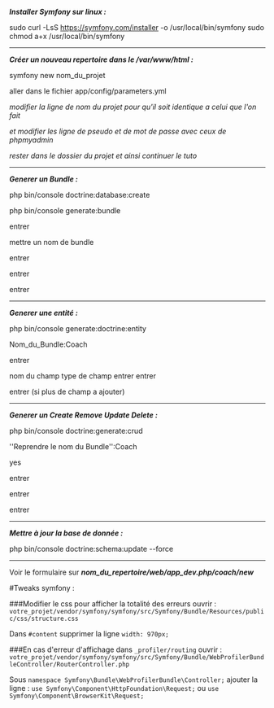 **_Installer Symfony sur linux :_**

sudo curl -LsS https://symfony.com/installer -o /usr/local/bin/symfony
sudo chmod a+x /usr/local/bin/symfony

---

**_Créer un nouveau repertoire dans le /var/www/html :_**

symfony new nom_du_projet

aller dans le fichier app/config/parameters.yml

_modifier la ligne de nom du projet pour qu'il soit identique a celui que l'on fait_

_et modifier les ligne de pseudo et de mot de passe avec ceux de phpmyadmin_

_rester dans le dossier du projet et ainsi continuer le tuto_

---

**_Generer un Bundle :_**

php bin/console doctrine:database:create

php bin/console generate:bundle

entrer

mettre un nom de bundle

entrer

entrer

entrer

---

**_Generer une entité :_**

php bin/console generate:doctrine:entity

Nom_du_Bundle:Coach

entrer

nom du champ
type de champ
entrer
entrer

entrer (si plus de champ a ajouter)

---

**_Generer un Create Remove Update Delete :_**

php bin/console doctrine:generate:crud

''Reprendre le nom du Bundle'':Coach

yes

entrer

entrer

entrer

---

**_Mettre à jour la base de donnée :_**

php bin/console doctrine:schema:update --force

---

Voir le formulaire sur **_nom_du_repertoire/web/app_dev.php/coach/new_**


#Tweaks symfony :

###Modifier le css pour afficher la totalité des erreurs
ouvrir :
`votre_projet/vendor/symfony/symfony/src/Symfony/Bundle/Resources/public/css/structure.css`

Dans `#content` supprimer la ligne `width: 970px;`



###En cas d'erreur d'affichage dans `_profiler/routing`
ouvrir :
`votre_projet/vendor/symfony/symfony/src/Symfony/Bundle/WebProfilerBundleController/RouterController.php`

Sous `namespace Symfony\Bundle\WebProfilerBundle\Controller;`
ajouter la ligne :
`use Symfony\Component\HttpFoundation\Request;`
ou
`use Symfony\Component\BrowserKit\Request;`
